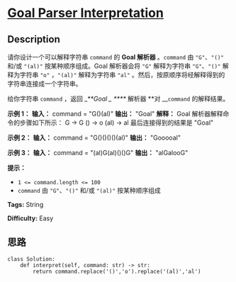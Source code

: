 # [Goal Parser Interpretation][title]

## Description

请你设计一个可以解释字符串 `command` 的 **Goal 解析器** 。`command` 由 `"G"`、`"()"` 和/或 `"(al)"`
按某种顺序组成。Goal 解析器会将 `"G"` 解释为字符串 `"G"`、`"()"` 解释为字符串 `"o"` ，`"(al)"` 解释为字符串
`"al"` 。然后，按原顺序将经解释得到的字符串连接成一个字符串。

给你字符串 `command` ，返回 __**Goal _ ****_ 解析器 **对 __`command` 的解释结果。

**示例 1：**
            **输入：** command = "G()(al)"    **输出：** "Goal"    **解释：** Goal 解析器解释命令的步骤如下所示：    G -> G    () -> o    (al) -> al    最后连接得到的结果是 "Goal"    

**示例 2：**
            **输入：** command = "G()()()()(al)"    **输出：** "Gooooal"    

**示例 3：**
            **输入：** command = "(al)G(al)()()G"    **输出：** "alGalooG"    

**提示：**

  * `1 <= command.length <= 100`
  * `command` 由 `"G"`、`"()"` 和/或 `"(al)"` 按某种顺序组成


**Tags:** String

**Difficulty:** Easy

## 思路

``` python3
class Solution:
    def interpret(self, command: str) -> str:
        return command.replace('()','o').replace('(al)','al')
```

[title]: https://leetcode-cn.com/problems/goal-parser-interpretation
